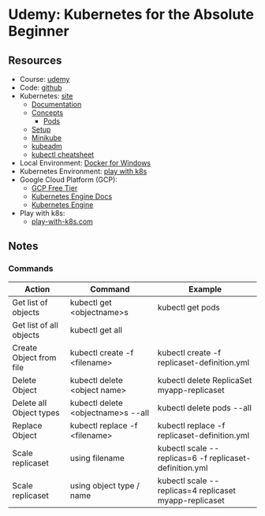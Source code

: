 # Udemy: Kubernetes for the Absolute Beginner

## Resources

* Course: [udemy](https://www.udemy.com/course/learn-kubernetes/)
* Code: [github](https://github.com/kozigh01/udemy_KubernetesForAbsoluteBeginners)
* Kubernetes: [site](https://kubernetes.io/)
    * [Documentation](https://kubernetes.io/docs/home/)
    * [Concepts](https://kubernetes.io/docs/concepts/)
        * [Pods](nginx-7db9fccd9b-8m2wp)
    * [Setup](https://kubernetes.io/docs/setup/)
    * [Minikube](https://kubernetes.io/docs/setup/learning-environment/minikube/)
    * [kubeadm](https://kubernetes.io/docs/reference/setup-tools/kubeadm/kubeadm/)
    * [kubectl cheatsheet](https://kubernetes.io/docs/reference/kubectl/cheatsheet/)
* Local Environment: [Docker for Windows](https://docs.docker.com/docker-for-windows/?utm_source=docker4win_2.1.0.5&utm_medium=docs&utm_campaign=referral)
* Kubernetes Environment: [play with k8s](https://labs.play-with-k8s.com/)
* Google Cloud Platform (GCP):
    * [GCP Free Tier](https://cloud.google.com/kubernetes-engine/)
    * [Kubernetes Engine Docs](https://cloud.google.com/kubernetes-engine/docs/)
    * [Kubernetes Engine](https://cloud.google.com/kubernetes-engine/)
* Play with k8s:
    * [play-with-k8s.com](https://labs.play-with-k8s.com/)

## Notes

### Commands

| Action | Command | Example |
| ---- | ------ | ------- |
| Get list of objects | kubectl get \<objectname\>s | kubectl get pods |
| Get list of all objects | kubectl get all | |
| Create Object from file | kubectl create -f \<filename\> | kubectl create -f replicaset-definition.yml |
| Delete Object | kubectl delete \<object name\> | kubectl delete ReplicaSet myapp-replicaset |
| Delete all Object types | kubectl delete \<objectname\>s --all | kubectl delete pods --all |
| Replace Object | kubectl replace -f \<filename\> | kubectl replace -f replicaset-definition.yml |
| Scale replicaset | using filename | kubectl scale --replicas=6 -f replicaset-definition.yml |
| Scale replicaset | using object type / name| kubectl scale --replicas=4 replicaset myapp-replicaset |


